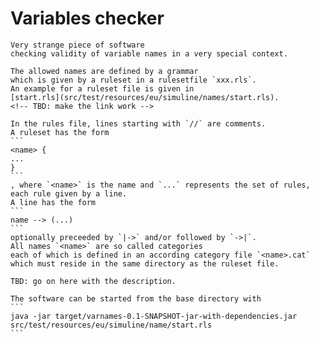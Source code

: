 # Variables checker
    Very strange piece of software
    checking validity of variable names in a very special context. 
	
	The allowed names are defined by a grammar 
	which is given by a ruleset in a rulesetfile `xxx.rls`. 
	An example for a ruleset file is given in 
	[start.rls](src/test/resources/eu/simuline/names/start.rls).
	<!-- TBD: make the link work -->
	
	In the rules file, lines starting with `//` are comments. 
	A ruleset has the form 
	```
	<name> {
	...
	}
	```
	, where `<name>` is the name and `...` represents the set of rules, 
	each rule given by a line. 
	A line has the form 
	```
	name --> (...)
	```
	optionally preceeded by `|->` and/or followed by `->|`. 
	All names `<name>` are so called categories 
	each of which is defined in an according category file `<name>.cat` 
	which must reside in the same directory as the ruleset file. 
	
	TBD: go on here with the description. 
	
	The software can be started from the base directory with 
	```
	java -jar target/varnames-0.1-SNAPSHOT-jar-with-dependencies.jar src/test/resources/eu/simuline/name/start.rls
	```
